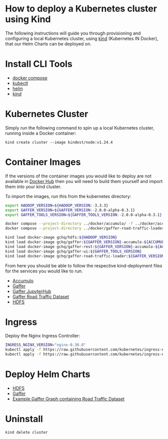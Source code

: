 How to deploy a Kubernetes cluster using Kind
=============================================
The following instructions will guide you through provisioning and configuring a local Kubernetes cluster, using [kind](https://kind.sigs.k8s.io/) (Kubernetes IN Docker), that our Helm Charts can be deployed on.

# Install CLI Tools
* [docker compose](https://github.com/docker/compose/releases/latest)
* [kubectl](https://kubernetes.io/docs/tasks/tools/install-kubectl/)
* [helm](https://github.com/helm/helm/releases)
* [kind](https://kind.sigs.k8s.io/docs/user/quick-start/)


# Kubernetes Cluster
Simply run the following command to spin up a local Kubernetes cluster, running inside a Docker container:
```
kind create cluster --image kindest/node:v1.24.4
```


# Container Images
If the versions of the container images you would like to deploy are not available in [Docker Hub](https://hub.docker.com/u/gchq) then you will need to build them yourself and import them into your kind cluster. 

To import the images, run this from the kubernetes directory:

```bash
export HADOOP_VERSION=${HADOOP_VERSION:-3.3.3}
export GAFFER_VERSION=${GAFFER_VERSION:-2.0.0-alpha-0.3.1}
export GAFFER_TOOLS_VERSION=${GAFFER_TOOLS_VERSION:-2.0.0-alpha-0.3.1}

docker compose --project-directory ../docker/accumulo/ -f ../docker/accumulo/docker-compose.yaml build
docker compose --project-directory ../docker/gaffer-road-traffic-loader/ -f ../docker/gaffer-road-traffic-loader/docker-compose.yaml build

kind load docker-image gchq/hdfs:${HADOOP_VERSION}
kind load docker-image gchq/gaffer:${GAFFER_VERSION}-accumulo-${ACCUMULO_VERSION}
kind load docker-image gchq/gaffer-rest:${GAFFER_VERSION}-accumulo-${ACCUMULO_VERSION}
kind load docker-image gchq/gaffer-ui:${GAFFER_TOOLS_VERSION}
kind load docker-image gchq/gaffer-road-traffic-loader:${GAFFER_VERSION}
```

From here you should be able to follow the respective kind-deployment files for the services you would like to run.

* [Accumulo](kubernetes/accumulo/)
* [Gaffer](kubernetes/gaffer/docs/kind-deployment.md)
* [Gaffer JupyterHub](kubernetes/gaffer-jhub/docs/kind-deployment.md)
* [Gaffer Road Traffic Dataset](kubernetes/gaffer-road-traffic/docs/kind-deployment.md)
* [HDFS](kubernetes/hdfs/docs/kind-deployment.md)


# Ingress
Deploy the Nginx Ingress Controller:
```bash
INGRESS_NGINX_VERSION="nginx-0.30.0"
kubectl apply -f https://raw.githubusercontent.com/kubernetes/ingress-nginx/${INGRESS_NGINX_VERSION}/deploy/static/mandatory.yaml
kubectl apply -f https://raw.githubusercontent.com/kubernetes/ingress-nginx/${INGRESS_NGINX_VERSION}/deploy/static/provider/baremetal/service-nodeport.yaml
```

# Deploy Helm Charts
* [HDFS](../hdfs/docs/kind-deployment.md)
* [Gaffer](../gaffer/docs/kind-deployment.md)
* [Example Gaffer Graph containing Road Traffic Dataset](../gaffer-road-traffic/docs/kind-deployment.md)


# Uninstall
```
kind delete cluster
```
